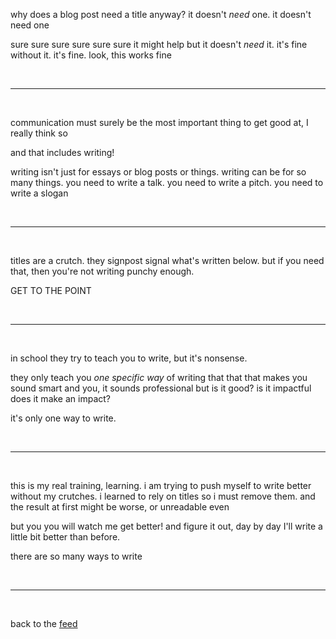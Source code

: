 why does a blog post need a title anyway? it doesn't *need* one. it doesn't need one

sure sure sure sure sure sure it might help but it doesn't *need* it. it's fine without it. it's fine. look, this works fine

<br>

<hr>

<br>

communication must surely be the most important thing to get good at, I really think so

and that includes writing!

writing isn't just for essays or blog posts or things. writing can be for so many things. you need to write a talk. you need to write a pitch. you need to write a slogan

<br>

<hr>

<br>

titles are a crutch. they signpost signal what's written below. but if you need that, then you're not writing punchy enough. 

GET TO THE POINT

<br>

<hr>

<br>

in school they try to teach you to write, but it's nonsense.

they only teach you *one specific way* of writing that that that makes you sound smart and you, it sounds professional but is it good? is it impactful does it make an impact? 

it's only one way to write.

<br>

<hr>

<br>

this is my real training, learning. i am trying to push myself to write better without my crutches. i learned to rely on titles so i must remove them. and the result at first might be worse, or unreadable even

but you you will watch me get better! and figure it out, day by day I'll write a little bit better than before.

there are so many ways to write

<br>

<hr>

<br>

back to the [feed](/feed)

